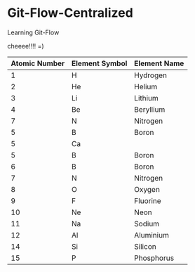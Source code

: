 # Git-Flow-Centralized
Learning Git-Flow


cheeee!!!! =)



| Atomic Number | Element Symbol | Element Name |
|---------------|----------------|--------------|
| 1             | H              | Hydrogen     |
| 2             | He             | Helium       |
| 3             | Li             | Lithium      |
| 4             | Be             | Beryllium    |
| 7             | N              | Nitrogen     |
| 5             | B              | Boron        |
| 5             | Ca             |              |
| 5             | B              | Boron        |
| 6             | B              | Boron        |
| 7             | N              | Nitrogen     |
| 8             | O              | Oxygen       |
| 9             | F              | Fluorine     |
| 10            | Ne             | Neon         |
| 11            | Na             | Sodium       |
| 12            | Al             | Aluminium
|  14           | Si             | Silicon      |
| 15            | P              | Phosphorus   |


